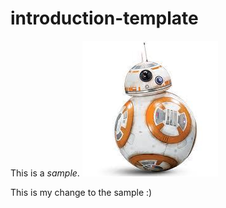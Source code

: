 # introduction-template
This is a *sample*.
![](Spehrobot.jfif?raw=true)

This is my change to the sample :)
